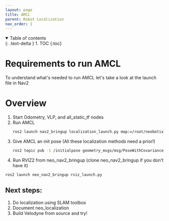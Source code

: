```yaml
---
layout: page
title: AMCL
parent: Robot Localization
nav_order: 1
---
```


<details open markdown="block">
  <summary>
    Table of contents
  </summary>
  {: .text-delta }
1. TOC
{:toc}
</details>


# Requirements to run AMCL

To understand what's needed to run AMCL let's take a look at the launch file in Nav2

# Overview

1. Start Odometry, VLP, and all_static_tf nodes
2. Run AMCL
    ```bash
    ros2 launch nav2_bringup localization_launch.py map:=/root/neobotix_workspace/src/neo_simulation2/maps/neo_workshop.yaml params_file:=/root/neobotix_workspace/src/slam_toolbox_launch/config/nav2_params.yaml initial_pose_x:=-100 initial_pose_y:=-100 initial_pose_z:=0 use_sim_time:=true
    ```
3. Give AMCL an init pose (All these localization methods need a prior!)
    ```bash
    ros2 topic pub -1 /initialpose geometry_msgs/msg/PoseWithCovarianceStamped  "{header: {stamp: {sec: 0}, frame_id: 'map'}, pose: {pose: {position: {x: 0.0, y: 0.0, z: 0.0}, orientation: {w: 1.0}}}}"
    ```
4. Run RVIZ2 from neo_nav2_bringup (clone neo_nav2_bringup if you don't have it)
  ```bash
  ros2 launch neo_nav2_bringup rviz_launch.py
  ```

## Next steps:

1. Do localization using SLAM toolbox
2. Document neo_localization
3. Build Velodyne from source and try!